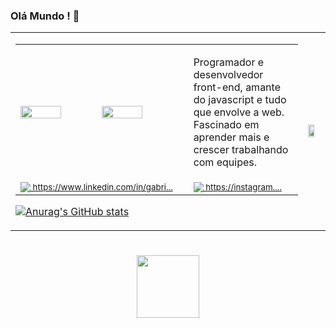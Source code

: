 ### Olá Mundo ! 👋

 <table> 
<tr>
 
 <td columnspan = 1>
  
  <table>
    <tr>
    <td width = 300px><img src= "https://cdn.discordapp.com/attachments/1017180488017903679/1054902601587642368/pexels-photo-2004161.jpeg" width= 50% align = top><img src= "https://images.pexels.com/photos/5483071/pexels-photo-5483071.jpeg?auto=compress&cs=tinysrgb&w=175&fit=crop&h=275&dpr=1" width = 50%></td>
    <td width = 200px><p align = top>Programador e desenvolvedor front-end, amante do javascript e tudo que envolve a web. Fascinado em aprender mais e crescer trabalhando com equipes.</p></td>
    </tr>
    <tr> 
    <td><img src= "https://s9.gifyu.com/images/Linkedin-Logo.png" align = top><sub><a href="https://www.linkedin.com/in/gabriel-vian-ab838425a/"> https://www.linkedin.com/in/gabri...</a></sub></td>
    <td><img src= "https://s9.gifyu.com/images/Instagram-Logo.png" align = top><sub><a href="https://www.instagram.com/gabrieldvian/"> https://instagram....</a></sub></td>
    </tr>
  </table>
  
  [![Anurag's GitHub stats](https://github-readme-stats.vercel.app/api?username=GabrielVian&theme=chartreuse-dark&show_icons=true)](https://github.com/anuraghazra/github-readme-stats)
 </td>
    
 <td rowspan = 3>
  <img src= "https://cdn.discordapp.com/attachments/1017180488017903679/1054909493814767686/oie_7WU0MqVA4jG3.gif" width = 70% align = top>
 </td>
 
 </tr>
 
</table>
<h1 align= center>
<img src= "https://cdn.discordapp.com/attachments/1017180488017903679/1054904363111420044/hamburger.gif" width = 100px>
</h1>
